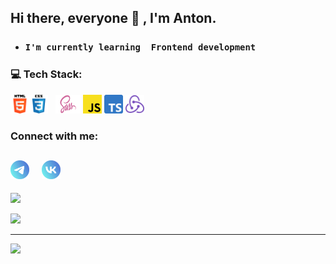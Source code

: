 ## Hi there, everyone 👋 , I'm Anton.
* ###  `I'm currently learning  Frontend development`


### 💻 Tech Stack:
<img alt="HTML" src="./img/stack/html-logo.png" width="30" height="30"><img alt="CSS" style="margin-right: 8px;"  src="./img/stack/css.png" width="30" height="30">
<img alt="SCSS" src="./img/stack/sass-logo.png" width="40" height="30">
<img alt="JavaScript" src="./img/stack/jsLogo.png" width="30" height="30"> 
<img alt="TypeScript" src="./img/stack/tsLogo.png" width="30" height="30"> 
<img alt="Redux" src="./img/stack/redux-logo.svg" width="30" height="30">  



### Connect with me:
<a href="https://t.me/AntonH59"><img style="margin-right: 15px;" src="./img/social/Telegram_black.svg" width="30" height="30"></a>
<a href="https://vk.com/antonminimoto"><img style="margin-right: 15px;" src="./img/social/VK_black.svg" width="30" height="30"></a>
---


![](https://github-readme-stats.vercel.app/api?username=cmd720&theme=default&hide_border=false&include_all_commits=false&count_private=false)

![](https://github-readme-stats.vercel.app/api/top-langs/?username=cmd720&theme=default&hide_border=false&include_all_commits=false&count_private=false&layout=compact)

---
[![](https://visitcount.itsvg.in/api?id=cmd720&icon=4&color=12)](https://visitcount.itsvg.in)
